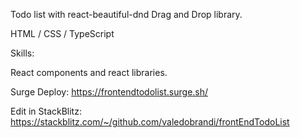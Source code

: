 Todo list with react-beautiful-dnd Drag and Drop library.

HTML / CSS / TypeScript 

Skills:

React components and react libraries.

Surge Deploy: https://frontendtodolist.surge.sh/

Edit in StackBlitz: https://stackblitz.com/~/github.com/valedobrandi/frontEndTodoList